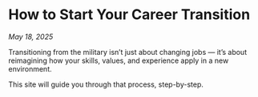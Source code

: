 # How to Start Your Career Transition
*May 18, 2025*

Transitioning from the military isn’t just about changing jobs — it’s about reimagining how your skills, values, and experience apply in a new environment.

This site will guide you through that process, step-by-step.
